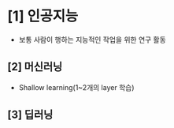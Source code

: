# [1] 인공지능
  - 보통 사람이 행하는 지능적인 작업을 위한 연구 활동
  
[2] 머신러닝
  -  
  - Shallow learning(1~2개의 layer 학습)

[3] 딥러닝
  - 

